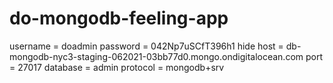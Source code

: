 # do-mongodb-feeling-app

username = doadmin
password = 042Np7uSCfT396h1 hide
host = db-mongodb-nyc3-staging-062021-03bb77d0.mongo.ondigitalocean.com
port = 27017
database = admin
protocol = mongodb+srv